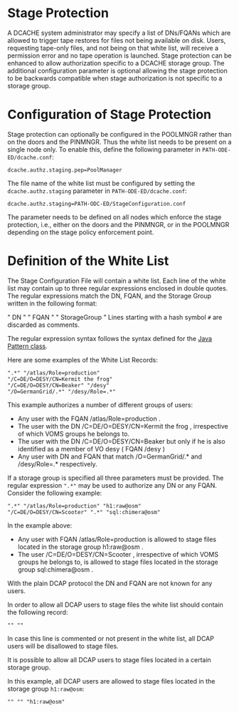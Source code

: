 Stage Protection
================

A DCACHE system administrator may specify a list of DNs/FQANs which are allowed to trigger tape restores for files not being available on disk. Users, requesting tape-only files, and not being on that white list, will receive a permission error and no tape operation is launched. Stage protection can be enhanced to allow authorization specific to a DCACHE storage group. The additional configuration parameter is optional allowing the stage protection to be backwards compatible when stage authorization is not specific to a storage group.

Configuration of Stage Protection
=================================

Stage protection can optionally be configured in the POOLMNGR rather than on the doors and the PINMNGR. Thus the white list needs to be present on a single node only. To enable this, define the following parameter in `PATH-ODE-ED/dcache.conf`:

    dcache.authz.staging.pep=PoolManager

The file name of the white list must be configured by setting the `dcache.authz.staging` parameter in `PATH-ODE-ED/dcache.conf`:

    dcache.authz.staging=PATH-ODC-ED/StageConfiguration.conf

The parameter needs to be defined on all nodes which enforce the stage protection, i.e., either on the doors and the PINMNGR, or in the POOLMNGR depending on the stage policy enforcement point.

Definition of the White List
============================

The Stage Configuration File will contain a white list. Each line of the white list may contain up to three regular expressions enclosed in double quotes. The regular expressions match the DN, FQAN, and the Storage Group written in the following format:

"
DN
"
"
FQAN
"
"
StorageGroup
"
Lines starting with a hash symbol `#` are discarded as comments.

The regular expression syntax follows the syntax defined for the [Java Pattern class].

Here are some examples of the White List Records:

    ".*" "/atlas/Role=production"
    "/C=DE/O=DESY/CN=Kermit the frog"
    "/C=DE/O=DESY/CN=Beaker" "/desy"
    "/O=GermanGrid/.*" "/desy/Role=.*"

This example authorizes a number of different groups of users:

-   Any user with the
    FQAN
    /atlas/Role=production
    .
-   The user with the
    DN
    /C=DE/O=DESY/CN=Kermit the frog
    , irrespective of which VOMS groups he belongs to.
-   The user with the
    DN
    /C=DE/O=DESY/CN=Beaker
    but only if he is also identified as a member of VO
    desy
    (
    FQAN
    /desy
    )
-   Any user with DN and FQAN that match
    /O=GermanGrid/.\*
    and
    /desy/Role=.\*
    respectively.

If a storage group is specified all three parameters must be provided. The regular expression `".*"` may be used to authorize any DN or any FQAN. Consider the following example:

    ".*" "/atlas/Role=production" "h1:raw@osm"
    "/C=DE/O=DESY/CN=Scooter" ".*" "sql:chimera@osm"

In the example above:

-   Any user with
    FQAN
    /atlas/Role=production
    is allowed to stage files located in the storage group
    h1:raw@osm
    .
-   The user
    /C=DE/O=DESY/CN=Scooter
    , irrespective of which VOMS groups he belongs to, is allowed to stage files located in the storage group
    sql:chimera@osm
    .

With the plain DCAP protocol the DN and FQAN are not known for any users.

In order to allow all DCAP users to stage files the white list should contain the following record:

    "" ""

In case this line is commented or not present in the white list, all DCAP users will be disallowed to stage files.

It is possible to allow all DCAP users to stage files located in a certain storage group.

In this example, all DCAP users are allowed to stage files located in the storage group `h1:raw@osm`:

    "" "" "h1:raw@osm"

  [Java Pattern class]: http://java.sun.com/javase/6/docs/api/java/util/regex/Pattern.html
